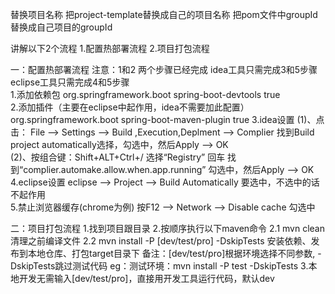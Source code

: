 替换项目名称
  把project-template替换成自己的项目名称
  把pom文件中groupId替换成自己项目的groupId


讲解以下2个流程
1.配置热部署流程
2.项目打包流程

一：配置热部署流程
    注意：1和2 两个步骤已经完成
          idea工具只需完成3和5步骤
          eclipse工具只需完成4和5步骤    
    1.添加依赖包
      <dependency>
          <groupId>org.springframework.boot</groupId>
          <artifactId>spring-boot-devtools</artifactId>
          <optional>true</optional>
      </dependency>  
    2.添加插件（主要在eclipse中起作用，idea不需要加此配置）
       <build>
            <plugins>
                <plugin>
                    <groupId>org.springframework.boot</groupId>
                    <artifactId>spring-boot-maven-plugin</artifactId>
                    <configuration>
                        <fork>true</fork>
                    </configuration>
                </plugin>
            </plugins>
       </build>
    3.idea设置
      (1)、点击： File --> Settings --> Build ,Execution,Deplment --> Complier
         找到Build project automatically选择，勾选中，然后Apply --> OK     
      (2)、按组合键：Shift+ALT+Ctrl+/  选择“Registry” 回车
         找到“complier.automake.allow.when.app.running” 勾选中，然后Apply --> OK     
    4.eclipse设置
      eclipse –> Project –> Build Automatically 要选中，不选中的话不起作用  
    5.禁止浏览器缓存(chrome为例)
      按F12 --> Network --> Disable cache 勾选中
    
二：项目打包流程
    1.找到项目跟目录
    2.按顺序执行以下maven命令
      2.1 mvn clean                                         清理之前编译文件
      2.2 mvn install -P [dev/test/pro] -DskipTests       安装依赖、发布到本地仓库、打包target目录下
      备注：[dev/test/pro]根据环境选择不同参数, -DskipTests跳过测试代码
      eg：测试环境：mvn install -P test -DskipTests
    3.本地开发无需输入[dev/test/pro]，直接用开发工具运行代码，默认dev
      
     